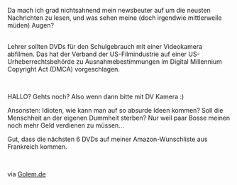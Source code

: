 <html><body><p>Da mach ich grad nichtsahnend mein newsbeuter auf um die neusten Nachrichten zu lesen, und was sehen meine (doch irgendwie mittlerweile müden) Augen?<br>

<br>

Lehrer sollten DVDs für den Schulgebrauch mit einer Videokamera abfilmen. Das hat der Verband der US-Filmindustrie auf einer US-Urheberrechtsbehörde zu Ausnahmebestimmungen im Digital Millennium Copyright Act (DMCA) vorgeschlagen.<br>

<br>

HALLO? Gehts noch? Also wenn dann bitte mit DV Kamera :)<br>

Ansonsten: Idioten, wie kann man auf so absurde Ideen kommen? Soll die Menschheit an der eigenen Dummheit sterben? Nur weil paar Bosse meinen noch mehr Geld verdienen zu müssen...<br>

Gut, dass die nächsten 6 DVDs auf meiner Amazon-Wunschliste aus Frankreich kommen.<br>

<br>

via <a href="http://www.golem.de/0905/66988.html">Golem.de</a></p></body></html>